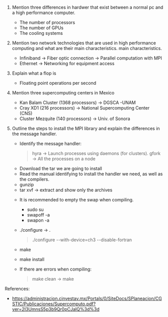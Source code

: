 1. Mention three differences in hardwer that exist between a normal pc and a high performance computer. 
	- The number of processors
	- The number of GPUs
	- The cooling systems

2. Mention two network technologies that are used in high performance computing and what are their main characteristics. main characteristics.
	- Infiniband -> Fiber optic connection -> Parallel computation with MPI
	- Ethernet -> Networking for equipment access

3. Explain what a flop is
	- Floating point operations per second	

4. Mention three supercomputing centers in Mexico
	- Kan Balam Cluster (1368 processors) -> DGSCA -UNAM
	- Cray XD1 (216 processors) -> National Supercomputing Center (CNS)
	- Cluster Mezquite (140 processors) -> Univ. of Sonora
	
5. Outline the steps to install the MPI library and explain the differences in the message handler. 

	- Identify the message handler:
		> hyra -> Launch processes using daemons (for clusters).
		> gfork -> All the processes on a node
	- Download the tar we are going to install
	- Read the manual identifying to install the handler we need, as well as the compilers. 
	- gunzip
	- tar xvf -> extract and show only the archives
	
	
	* It is recommended to empty the swap when compiling.
		- sudo su
		- swapoff -a
		- swapon -a

		<Exit root>
	- ./configure -> <Check the documentation to set the flags you need>.
		> ./configure --with-device=ch3 --disable-fortran
	- make

	- make install

	* If there are errors when compiling:
		> make clean
		<compile again> -> make	


References:
- https://administracion.cinvestav.mx/Portals/0/SiteDocs/SPlaneacion/CGSTIC/Publicaciones/Supercomputo.pdf?ver=2I3UmnsS5p3b9Qr0pCJaIQ%3d%3d
